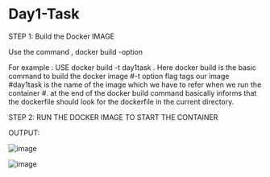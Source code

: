 # Day1-Task

STEP 1: Build the Docker IMAGE 

Use the command , docker build -option <name-of-the-image> <path-to-the-dockerfile-directory>
  
For example : USE
  docker build -t day1task .
  Here docker build is the basic command to build the docker image 
 #-t option flag tags our image 
 #day1task is the name of the image which we have to refer when we run the container
 #. at the end of the docker build command basically informs that the dockerfile should look for the dockerfile in the current directory. 


STEP 2: RUN THE DOCKER IMAGE TO START THE CONTAINER 
  

OUTPUT:

![image](https://user-images.githubusercontent.com/74037593/152694088-724ab549-5829-455e-ae1a-c50cbb89a686.png)

![image](https://user-images.githubusercontent.com/74037593/152694120-70002b4a-948e-4d8a-b40b-89c4ad67eee1.png)


